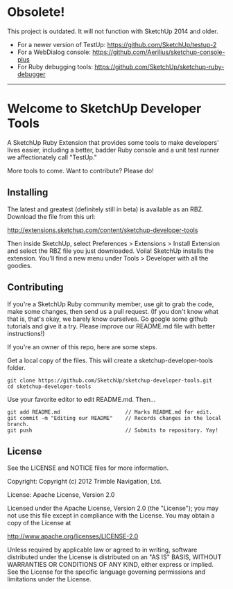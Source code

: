 # Obsolete!

This project is outdated. It will not function with SketchUp 2014 and older.

* For a newer version of TestUp: https://github.com/SketchUp/testup-2
* For a WebDialog console: https://github.com/Aerilius/sketchup-console-plus
* For Ruby debugging tools: https://github.com/SketchUp/sketchup-ruby-debugger

---

# Welcome to SketchUp Developer Tools

A SketchUp Ruby Extension that provides some tools to make developers' lives
easier, including a better, badder Ruby console and a unit test runner we
affectionately call "TestUp."

More tools to come. Want to contribute? Please do!

## Installing

The latest and greatest (definitely still in beta) is available as an RBZ.
Download the file from this url:

http://extensions.sketchup.com/content/sketchup-developer-tools

Then inside SketchUp, select Preferences > Extensions > Install Extension and select the RBZ file you just downloaded. Voila! SketchUp installs the extension.
You'll find a new menu under Tools > Developer with all the goodies.

## Contributing

If you're a SketchUp Ruby community member, use git to grab the code, make some changes, then send us a pull request. (If you don't know what that is, that's okay, we barely know ourselves. Go google some github tutorials and give it a try. Please improve our README.md file with better instructions!)

If you're an owner of this repo, here are some steps.

Get a local copy of the files. This will create a sketchup-developer-tools folder.

	git clone https://github.com/SketchUp/sketchup-developer-tools.git  
	cd sketchup-developer-tools 

Use your favorite editor to edit README.md. Then...

	git add README.md                     // Marks README.md for edit.  
	git commit -m "Editing our README"    // Records changes in the local branch.  
	git push                              // Submits to repository. Yay!  

## License

See the LICENSE and NOTICE files for more information.

Copyright: Copyright (c) 2012 Trimble Navigation, Ltd.

License: Apache License, Version 2.0

Licensed under the Apache License, Version 2.0 (the "License");
you may not use this file except in compliance with the License.
You may obtain a copy of the License at

http://www.apache.org/licenses/LICENSE-2.0

Unless required by applicable law or agreed to in writing, software
distributed under the License is distributed on an "AS IS" BASIS,
WITHOUT WARRANTIES OR CONDITIONS OF ANY KIND, either express or implied.
See the License for the specific language governing permissions and
limitations under the License.
